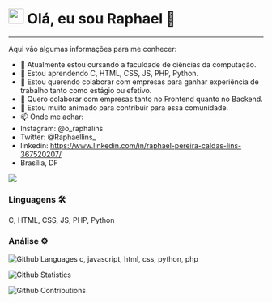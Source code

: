 




<h1><img src="https://emojis.slackmojis.com/emojis/images/1531849430/4246/blob-sunglasses.gif?1531849430" width="30"/> Olá, eu sou Raphael 👋 </h1> <hr>

Aqui vão algumas informações para me conhecer:

- 🔭 Atualmente estou cursando a faculdade de ciências da computação.
- 🌱 Estou aprendendo C, HTML, CSS, JS, PHP, Python.
- 👯 Estou querendo colaborar com empresas para ganhar experiência de trabalho tanto como estágio ou efetivo. 
- 🤔 Quero colaborar com empresas tanto no Frontend quanto no Backend.
- 💬 Estou muito animado para contribuir para essa comunidade.
- 📫 Onde me achar: 
- Instagram: @o_raphalins
- Twitter: @Raphaellins_
- linkedin: https://www.linkedin.com/in/raphael-pereira-caldas-lins-367520207/
- Brasília, DF

![](http://estruyf-github.azurewebsites.net/api/VisitorHit?user=RaphaelLins6&repo=RaphaelLins6&countColorcountColor)

### Linguagens 🛠  
C, HTML, CSS, JS, PHP, Python

### Análise ⚙️

![Github Languages](https://github-readme-stats.vercel.app/api/top-langs/?username=RaphaelLins6&layout=compact&count_private=true)
c, javascript, html, css, python, php

![Github Statistics](https://github-readme-stats.vercel.app/api/?username=RaphaelLins6&count_private=true&show_icons=true)

![Github Contributions](https://github-readme-streak-stats.herokuapp.com/?user=RaphaelLins6&hide_border=true)
